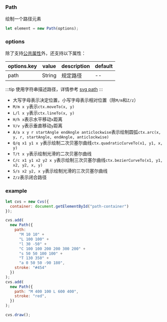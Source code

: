 ### Path

绘制一个路径元素

```js
let element = new Path(options);
```

### options

除了支持[公共属性](/docs/element.html#options)外，还支持以下属性：

| options.key | value              | description          | default |
| ----------- | ------------------ | -------------------- | ------- |
| path        | String             | 规定路径             | --      |

<!-- | endArrow    | Boolean\|\<object> | 规定路径结束位置箭头 | `false` |
| startArrow  | Boolean\|\<object> | 规定路径开始箭头     | `false` |
| endArrow.key/startArrow.key | value  | description          | default |
| --------------------------- | ------ | -------------------- | ------- |
| angle                       | Number | 规定与路径的夹角大小 | `30`    |
| len                         | Number | 规定箭头两侧的长度   | `20`    | -->

:::tip
使用字符串描述路径，详情参考 [svg path](https://developer.mozilla.org/zh-CN/docs/Web/SVG/Tutorial/Paths)
:::

- 大写字母表示决定位置，小写字母表示相对位置（除`M/m`和`Z/z`）
- `M/m x y`表示`ctx.moveTo(x, y)`
- `L/l x y`表示`ctx.lineTo(x, y)`
- `H/h x`表示水平移动`x`距离
- `V/v y`表示垂直移动`y`距离
- `A/a x y r startAngle endAngle anticlockwise`表示绘制圆弧`ctx.arc(x, y, r, startAngle, endAngle, anticlockwise)`
- `Q/q x1 y1 x y`表示绘制二次贝塞尔曲线`ctx.quadraticCurveTo(x1, y1, x, y)`
- `T/t x y`表示绘制光滑的二次贝塞尔曲线
- `C/c x1 y1 x2 y2 x y`表示绘制三次贝塞尔曲线`ctx.bezierCurveTo(x1, y1, x2, y2, x, y)`
- `S/s x2 y2, x y`表示绘制光滑的三次贝塞尔曲线
- `Z/z`表示闭合路径

### example

```js
let cvs = new Cvs({
  container: document.getElementById("path-container")
});

cvs.add(
  new Path({
    path:
      "M 10 10" +
      "L 100 100" +
      "l 30 -50" +
      "C 100 100 200 200 300 200" +
      "s 50 50 100 100" +
      "T 130 350" +
      "a 0 50 50 -90 180",
    stroke: "#454"
  })
);
cvs.add(
  new Path({
    path: "M 400 100 L 600 400",
    stroke: "red",
  })
);

cvs.draw();
```

<ClientOnly><c-path></c-path></ClientOnly>
